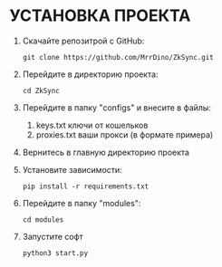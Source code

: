# УСТАНОВКА ПРОЕКТА

1. Скачайте репозитрой с GitHub:

    ```git clone https://github.com/MrrDino/ZkSync.git```

2. Перейдите в директорию проекта:

    ```cd ZkSync```

3. Перейдите в папку "configs" и внесите в файлы:
    1) keys.txt ключи от кошельков
    2)  proxies.txt ваши прокси (в формате примера) 
4. Вернитесь в главную директорию проекта
5. Установите зависимости:

    ```pip install -r requirements.txt```

6. Перейдите в папку "modules":

    ```cd modules```

7. Запустите софт
    
    ```python3 start.py```